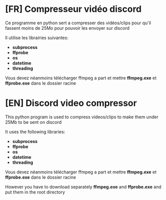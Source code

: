 # [FR] Compresseur vidéo discord


Ce programme en python sert a compresser des vidéos/clips pour qu'il fassent moins de 25Mo pour pouvoir les envoyer sur discord

Il utilise les librairies suivantes:

- **subprocess**
- **ffprobe**
- **os**
- **datetime**
- **threading**

Vous devez néanmoins télécharger ffmpeg a part et mettre **ffmpeg.exe** et **ffprobe.exe** dans le dossier racine

# [EN] Discord video compressor

This python program is used to compress videos/clips to make them under 25Mb to be sent on discord


It uses the following libraries:

- **subprocess**
- **ffprobe**
- **os**
- **datetime**
- **threading**

Vous devez néanmoins télécharger ffmpeg a part et mettre **ffmpeg.exe** et **ffprobe.exe** dans le dossier racine

However you have to download separately **ffmpeg.exe** and **ffprobe.exe** and put them in the root directory